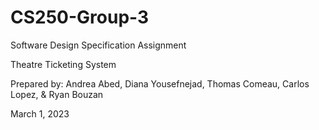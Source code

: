 # CS250-Group-3
Software Design Specification Assignment

Theatre Ticketing System

Prepared by: Andrea Abed, Diana Yousefnejad, Thomas Comeau, Carlos Lopez, & Ryan Bouzan

March 1, 2023
